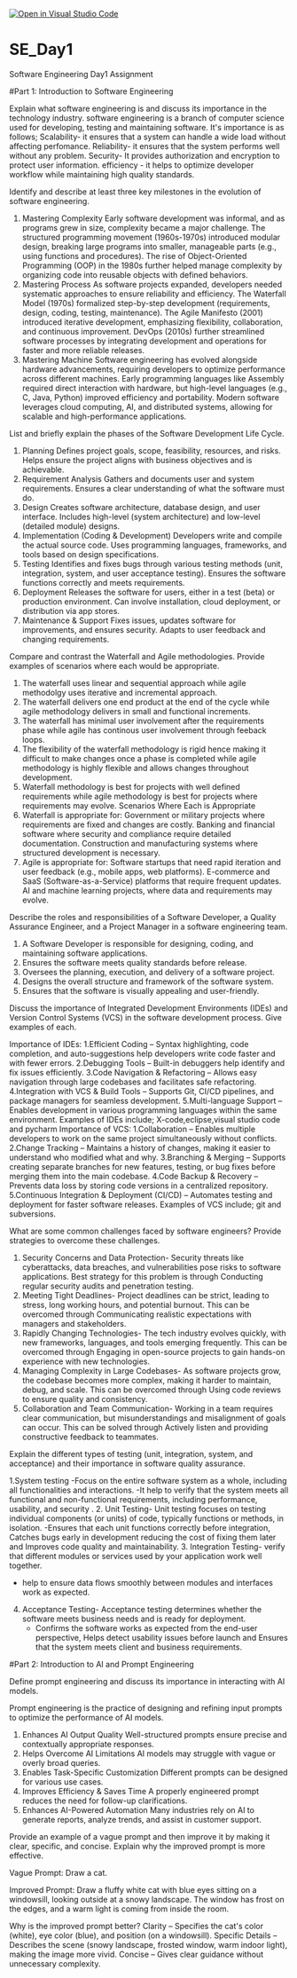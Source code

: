 [![Open in Visual Studio Code](https://classroom.github.com/assets/open-in-vscode-2e0aaae1b6195c2367325f4f02e2d04e9abb55f0b24a779b69b11b9e10269abc.svg)](https://classroom.github.com/online_ide?assignment_repo_id=18370827&assignment_repo_type=AssignmentRepo)
# SE_Day1
Software Engineering Day1 Assignment

#Part 1: Introduction to Software Engineering

Explain what software engineering is and discuss its importance in the technology industry.
software engineering is a branch of computer science used for developing, testing and maintaining software.
It's importance is as follows;
Scalability- it ensures that a system can handle a wide load without affecting perfomance.
Reliability- it ensures that the system performs well without any problem.
Security- It provides authorization and encryption to protect user information.
efficiency - it helps to optimize developer workflow while maintaining high quality standards.


Identify and describe at least three key milestones in the evolution of software engineering.

1. Mastering Complexity
Early software development was informal, and as programs grew in size, complexity became a major challenge.
The structured programming movement (1960s-1970s) introduced modular design, breaking large programs into smaller, manageable parts (e.g., using functions and procedures).
The rise of Object-Oriented Programming (OOP) in the 1980s further helped manage complexity by organizing code into reusable objects with defined behaviors.
2. Mastering Process
As software projects expanded, developers needed systematic approaches to ensure reliability and efficiency.
The Waterfall Model (1970s) formalized step-by-step development (requirements, design, coding, testing, maintenance).
The Agile Manifesto (2001) introduced iterative development, emphasizing flexibility, collaboration, and continuous improvement.
DevOps (2010s) further streamlined software processes by integrating development and operations for faster and more reliable releases.
3. Mastering Machine
Software engineering has evolved alongside hardware advancements, requiring developers to optimize performance across different machines.
Early programming languages like Assembly required direct interaction with hardware, but high-level languages (e.g., C, Java, Python) improved efficiency and portability.
Modern software leverages cloud computing, AI, and distributed systems, allowing for scalable and high-performance applications.

List and briefly explain the phases of the Software Development Life Cycle.

1. Planning
Defines project goals, scope, feasibility, resources, and risks.
Helps ensure the project aligns with business objectives and is achievable.
2. Requirement Analysis
Gathers and documents user and system requirements.
Ensures a clear understanding of what the software must do.
3. Design
Creates software architecture, database design, and user interface.
Includes high-level (system architecture) and low-level (detailed module) designs.
4. Implementation (Coding & Development)
Developers write and compile the actual source code.
Uses programming languages, frameworks, and tools based on design specifications.
5. Testing
Identifies and fixes bugs through various testing methods (unit, integration, system, and user acceptance testing).
Ensures the software functions correctly and meets requirements.
6. Deployment
Releases the software for users, either in a test (beta) or production environment.
Can involve installation, cloud deployment, or distribution via app stores.
7. Maintenance & Support
Fixes issues, updates software for improvements, and ensures security.
Adapts to user feedback and changing requirements.

Compare and contrast the Waterfall and Agile methodologies. Provide examples of scenarios where each would be appropriate.

1. The waterfall uses linear and sequential approach while agile methodolgy uses iterative and incremental approach.
2. The waterfall delivers one end product at the end of the cycle while agile methodology delivers in small and functional increments.
3. The waterfall has minimal user involvement after the requirements phase while agile has continous user involvement through feeback loops.
4. The flexibility of the waterfall methodology is rigid hence making it difficult to make changes once a phase is completed while agile methodology is highly flexible and allows changes throughout development.
5. Waterfall methodology is best for projects with well defined requirements while agile methodology is best for projects where requirements may evolve.
Scenarios Where Each is Appropriate
1. Waterfall is appropriate for:
Government or military projects where requirements are fixed and changes are costly.
Banking and financial software where security and compliance require detailed documentation.
Construction and manufacturing systems where structured development is necessary.
2. Agile is appropriate for:
Software startups that need rapid iteration and user feedback (e.g., mobile apps, web platforms).
E-commerce and SaaS (Software-as-a-Service) platforms that require frequent updates.
AI and machine learning projects, where data and requirements may evolve.

Describe the roles and responsibilities of a Software Developer, a Quality Assurance Engineer, and a Project Manager in a software engineering team.

1. A Software Developer is responsible for designing, coding, and maintaining software applications.
2. Ensures the software meets quality standards before release.
3. Oversees the planning, execution, and delivery of a software project.
4. Designs the overall structure and framework of the software system.
5. Ensures that the software is visually appealing and user-friendly.

Discuss the importance of Integrated Development Environments (IDEs) and Version Control Systems (VCS) in the software development process. Give examples of each.

Importance of IDEs:
1.Efficient Coding – Syntax highlighting, code completion, and auto-suggestions help developers write code faster and with fewer errors.
2.Debugging Tools – Built-in debuggers help identify and fix issues efficiently.
3.Code Navigation & Refactoring – Allows easy navigation through large codebases and facilitates safe refactoring.
4.Integration with VCS & Build Tools – Supports Git, CI/CD pipelines, and package managers for seamless development.
5.Multi-language Support – Enables development in various programming languages within the same environment.
Examples of IDEs include; X-code,eclipse,visual studio code and pycharm
Importance of VCS:
1.Collaboration – Enables multiple developers to work on the same project simultaneously without conflicts.
2.Change Tracking – Maintains a history of changes, making it easier to understand who modified what and why.
3.Branching & Merging – Supports creating separate branches for new features, testing, or bug fixes before merging them into the main codebase.
4.Code Backup & Recovery – Prevents data loss by storing code versions in a centralized repository.
5.Continuous Integration & Deployment (CI/CD) – Automates testing and deployment for faster software releases.
Examples of VCS include; git and subversions.

What are some common challenges faced by software engineers? Provide strategies to overcome these challenges.

1. Security Concerns and Data Protection- Security threats like cyberattacks, data breaches, and vulnerabilities pose risks to software applications. Best strategy for this problem is through Conducting regular security audits and penetration testing.
2. Meeting Tight Deadlines- Project deadlines can be strict, leading to stress, long working hours, and potential burnout. This can be overcomed through Communicating realistic expectations with managers and stakeholders.
3. Rapidly Changing Technologies- The tech industry evolves quickly, with new frameworks, languages, and tools emerging frequently. This can be overcomed through Engaging in open-source projects to gain hands-on experience with new technologies.
4. Managing Complexity in Large Codebases- As software projects grow, the codebase becomes more complex, making it harder to maintain, debug, and scale. This can be overcomed through  Using code reviews to ensure quality and consistency.
5. Collaboration and Team Communication- Working in a team requires clear communication, but misunderstandings and misalignment of goals can occur. This can be solved through Actively listen and providing constructive feedback to teammates.


Explain the different types of testing (unit, integration, system, and acceptance) and their importance in software quality assurance.

1.System testing -Focus on the entire software system as a whole, including all functionalities and interactions.
 -It help to verify that the system meets all functional and non-functional requirements, including performance, usability, and security .
 2. Unit Testing- Unit testing focuses on testing individual components (or units) of code, typically functions or methods, in isolation.
 -Ensures that each unit functions correctly before integration, Catches bugs early in development reducing the cost of fixing them later and Improves code quality and maintainability.
 3. Integration Testing- verify that different modules or services used by your application work well together.
 - help to ensure data flows smoothly between modules and interfaces work as expected.
4. Acceptance Testing- Acceptance testing determines whether the software meets business needs and is ready for deployment.
   - Confirms the software works as expected from the end-user perspective, Helps detect usability issues before launch and Ensures that the system meets client and business requirements.


#Part 2: Introduction to AI and Prompt Engineering


Define prompt engineering and discuss its importance in interacting with AI models.

Prompt engineering is the practice of designing and refining input prompts to optimize the performance of AI models.

1.  Enhances AI Output Quality
Well-structured prompts ensure precise and contextually appropriate responses.
2. Helps Overcome AI Limitations
AI models may struggle with vague or overly broad queries.
3. Enables Task-Specific Customization
Different prompts can be designed for various use cases.
4.  Improves Efficiency & Saves Time
A properly engineered prompt reduces the need for follow-up clarifications.
5.  Enhances AI-Powered Automation
Many industries rely on AI to generate reports, analyze trends, and assist in customer support.

Provide an example of a vague prompt and then improve it by making it clear, specific, and concise. Explain why the improved prompt is more effective.

Vague Prompt:
Draw a cat.

Improved Prompt:
Draw a fluffy white cat with blue eyes sitting on a windowsill, looking outside at a snowy landscape. The window has frost on the edges, and a warm light is coming from inside the room.

Why is the improved prompt better?
Clarity – Specifies the cat's color (white), eye color (blue), and position (on a windowsill).
Specific Details – Describes the scene (snowy landscape, frosted window, warm indoor light), making the image more vivid.
Concise – Gives clear guidance without unnecessary complexity.
